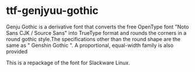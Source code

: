 # ttf-genjyuu-gothic

Genju Gothic is a derivative font that converts the free OpenType
font "Noto Sans CJK / Source Sans" into TrueType format and rounds
the corners in a round gothic style.The specifications other than
the round shape are the same as " Genshin Gothic ".
A proportional, equal-width family is also provided

This is a repackage of the font for Slackware Linux.
